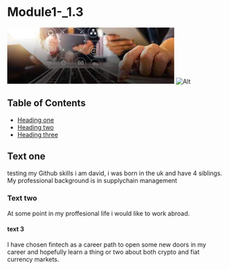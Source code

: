 # Module1-_1.3

![Alternate](images/trial_image.jpeg)
![Alt](https://www.forbes.com/advisor/wp-content/uploads/2020/08/getty_what_is_fintech_080220pm_jpg_yvtZYBW2.jpg)

## Table of Contents 
* [Heading one](#Text-one)
* [Heading two](#Text-two)
* [Heading three](#text-3)
  

## Text one
testing my Github skills
i am david, i was born in the uk and have 4 siblings. My professional background is in supplychain management 

### Text two
At some point in my proffesional life i would like to work abroad. 
 

#### text 3
I have chosen fintech as a career path to open some new doors in my career and hopefully learn a thing or two about both crypto and fiat currency markets. 
